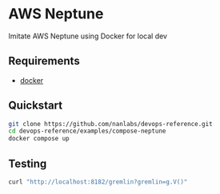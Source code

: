 # AWS Neptune

Imitate AWS Neptune using Docker for local dev

## Requirements

- [docker](https://www.docker.com/)

## Quickstart

```sh
git clone https://github.com/nanlabs/devops-reference.git
cd devops-reference/examples/compose-neptune
docker compose up
```

## Testing

```sh
curl "http://localhost:8182/gremlin?gremlin=g.V()"
```
